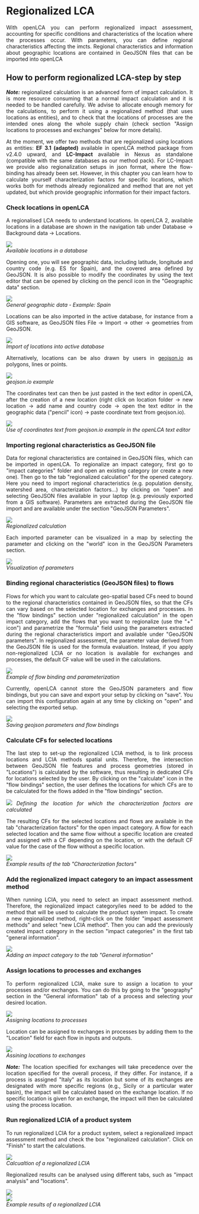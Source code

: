 # Regionalized LCA

<div style='text-align: justify;'>

With openLCA you can perform regionalized impact assessment, accounting for specific conditions and characteristics of the location where the processes occur. With parameters, you can define regional characteristics affecting the imcts. Regional characteristics and information about geographic locations are contained in GeoJSON files that can be imported into openLCA

## How to perform regionalized LCA-step by step 

_**Note:**_ regionalized calculation is an advanced form of impact calculation. It is more resource consuming that a normal impact calculation and it is needed to be handled carefully. We advise to allocate enough memory for the calculations, to perform it using a regionalized method (that uses locations as entities), and to check that the locations of processes are the intended ones along the whole supply chain (check section "Assign locations to processes and exchanges" below for more details). 

At the moment, we offer two methods that are regionalized using locations as entities: **EF 3.1 (adapted)** available in openLCA method package from v2.4.0 upward, and **LC-Impact** available in Nexus as standalone (compatible with the same databases as our method pack). For LC-Impact we provide also regionalization setups in json format, where the flow-binding has already been set. However, in this chapter you can learn how to calculate yourself characterization factors for specific locations, which works both for  methods already regionalized and method that are not yet updated, but which provide geographic information for their impact factors.

### Check locations in openLCA

A regionalised LCA needs to understand locations. In openLCA 2, available locations in a database are shown in the navigation tab under Database  &#8594; Background data &#8594; Locations.

![](../media/regionalized_presence_locations.png)  
_Available locations in a database_

Opening one, you will see geographic data, including latitude, longitude and country code (e.g. ES for Spain), and the covered area defined by GeoJSON. It is also possible to modify the coordinates by using the text editor that can be opened by clicking on the pencil icon in the "Geographic data" section.

![](../media/regionalized_general_information_spain.png)  
_General geographic data - Example: Spain_

Locations can be also imported in the active database, for instance from a GIS software, as GeoJSON files File &#8594; Import &#8594; other &#8594; geometries from GeoJSON.

![](../media/regionalized_import_locations.png)  
_Import of locations into active database_

Alternatively, locations can be also drawn by users in [geojson.io](https://geojson.io/#map=2/20.0/0.0)  as polygons, lines or points. 

![](../media/regionalized_geojson.png)  
_geojson.io example_

The coordinates text can then be just pasted in the text editor in openLCA, after the creation of a new location (right click on location folder &#8594; new location &#8594; add name and country code &#8594; open the text editor in the geographic data 
("pencil" icon) &#8594; paste coordinate text from geojson.io).

![](../media/regionalized_text_editor.png)  
_Use of coordinates text from geojson.io example in the openLCA text editor_

### Importing regional characteristics as GeoJSON file

Data for regional characteristics are contained in GeoJSON files, which can be imported in openLCA. To regionalize an impact category, first go to "impact categories" folder and open an existing category (or create a new one). Then go to the tab "regionalized calculation" for the opened category. Here you need to import regional characteristics (e.g. population density, watershed area, characterization factors…) by clicking on "open" and selecting GeoJSON files available in your laptop (e.g. previously exported from a GIS software). Parameters are extracted during the GeoJSON file import and are available under the section "GeoJSON Parameters".

![](../media/regionalized_calculation.png)  
_Regionalized calculation_

Each imported parameter can be visualized in a map by selecting the parameter and clicking on the "world" icon in the GeoJSON Parameters section.

![](../media/regionalized_parameters_new.png)  
_Visualization of parameters_

### Binding regional characteristics (GeoJSON files) to flows

Flows for which you want to calculate geo-spatial based CFs need to bound to the regional characteristics contained in GeoJSON files, so that the CFs can vary based on the selected location for exchanges and processes. In the "flow bindings" section under "regionalized calculation" in the open impact category, add the flows that you want to regionalize (use the "+" icon") and parametrize the "formula" field using the parameters extracted during the regional characteristics import and available under "GeoJSON parameters". In regionalized assessment, the parameter value derived from the GeoJSON file is used for the formula evaluation. Instead, if you apply non-regionalized LCIA or no location is available for exchanges and processes, the default CF value will be used in the calculations.

![](../media/regionalized_flows.png)  
_Example of flow binding and parameterization_

Currently, openLCA cannot store the GeoJSON parameters and flow bindings, but you can save and export your setup by clicking on "save". You can import this configuration again at any time by clicking on "open" and selecting the exported setup.

![](../media/regionalized_saving_setup.png)  
_Saving geojson parameters and flow bindings_

### Calculate CFs for selected locations

The last step to set-up the regionalized LCIA method, is to link process locations and LCIA methods spatial units. Therefore, the intersection between GeoJSON file features and process geometries (stored in "Locations") is calculated by the software, thus resulting in dedicated CFs for locations selected by the user. By clicking on the "calculate" icon in the "flow bindings" section, the user defines the locations for which CFs are to be calculated for the flows added in the "flow bindings" section. 

![](../media/regionalized_defining_location.png)
_Defining the location for which the characterization factors are calculated_

The resulting CFs for the selected locations and flows are available in the tab "characterization factors" for the open impact category. A flow for each selected location and the same flow without a specific location are created and assigned with a CF depending on the location, or with the default CF value for the case of the flow without a specific location.

![](../media/regionalized_tab_cf.png)  
_Example results of the tab "Characterization factors"_

### Add the regionalized impact category to an impact assessment method

When running LCIA, you need to select an impact assessment method. Therefore, the regionalized impact category/ies need to be added to the method that will be used to calculate the product system impact. To create a new regionalized method, right-click on the folder "impact assessment methods" and select "new LCIA method". Then you can add the previously created impact category in the section "impact categories" in the first tab "general information".

![](../media/regionalized_impact_category.png)  
_Adding an impact category to the tab "General information"_

### Assign locations to processes and exchanges

To perform regionalized LCIA, make sure to assign a location to your processes and/or exchanges. You can do this by going to the "geography" section in the "General information" tab of a process and selecting your desired location. 

![](../media/regionalized_locations_processes.png)  
_Assigning locations to processes_

Location can be assigned to exchanges in processes by adding them to the "Location" field for each flow in inputs and outputs. 

![](../media/regionalized_locations_exchanges.png)  
_Assining locations to exchanges_

_**Note:**_ The location specified for exchanges will take precedence over the location specified for the overall process, if they differ. For instance, if a process is assigned "Italy" as its location but some of its exchanges are designated with more specific regions (e.g., Sicily or a particular water basin), the impact will be calculated based on the exchange location. If no specific location is given for an exchange, the impact will then be calculated using the process location.

### Run regionalized LCIA of a product system

To run regionalized LCIA for a product system, select a regionalized impact assessment method and check the box "regionalized calculation". Click on "Finish" to start the calculations.

![](../media/regionalized_start_calculation.png)  
_Calcualtion of a regionalized LCIA_

Regionalized results can be analysed using different tabs, such as "impact analysis" and "locations".

![](../media/regionalized_results.png)  
![](../media/regionalized_results_2.png)  
_Example results of a regionalized LCIA_

</div>





